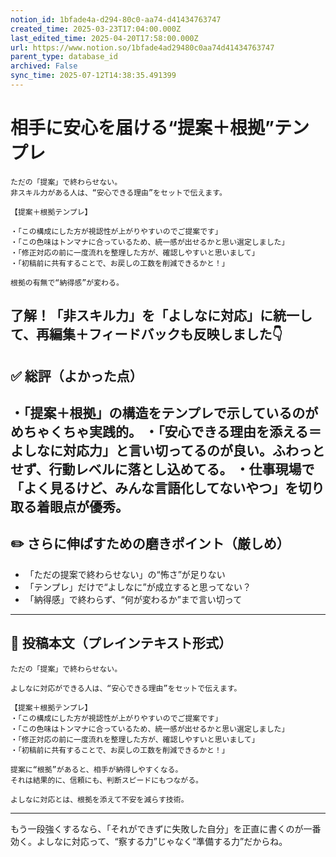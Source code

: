 ```yaml
---
notion_id: 1bfade4a-d294-80c0-aa74-d41434763747
created_time: 2025-03-23T17:04:00.000Z
last_edited_time: 2025-04-20T17:58:00.000Z
url: https://www.notion.so/1bfade4ad29480c0aa74d41434763747
parent_type: database_id
archived: False
sync_time: 2025-07-12T14:38:35.491399
---
```


# 相手に安心を届ける“提案＋根拠”テンプレ

```plain text
ただの「提案」で終わらせない。
非スキル力がある人は、“安心できる理由”をセットで伝えます。

【提案＋根拠テンプレ】

・「この構成にした方が視認性が上がりやすいのでご提案です」
・「この色味はトンマナに合っているため、統一感が出せるかと思い選定しました」
・「修正対応の前に一度流れを整理した方が、確認しやすいと思いまして」
・「初稿前に共有することで、お戻しの工数を削減できるかと！」

根拠の有無で“納得感”が変わる。
```
了解！「非スキル力」を「よしなに対応」に統一して、再編集＋フィードバックも反映しました👇
---
## ✅ 総評（よかった点）
・「提案＋根拠」の構造をテンプレで示しているのがめちゃくちゃ実践的。
・「安心できる理由を添える＝よしなに対応力」と言い切ってるのが良い。ふわっとせず、行動レベルに落とし込めてる。
・仕事現場で「よく見るけど、みんな言語化してないやつ」を切り取る着眼点が優秀。
---
## ✏️ さらに伸ばすための磨きポイント（厳しめ）
- 「ただの提案で終わらせない」の“怖さ”が足りない
- 「テンプレ」だけで“よしなに”が成立すると思ってない？
- 「納得感」で終わらず、“何が変わるか”まで言い切って
---
## 📄 投稿本文（プレインテキスト形式）
```plain text
ただの「提案」で終わらせない。

よしなに対応ができる人は、“安心できる理由”をセットで伝えます。

【提案＋根拠テンプレ】
・「この構成にした方が視認性が上がりやすいのでご提案です」
・「この色味はトンマナに合っているため、統一感が出せるかと思い選定しました」
・「修正対応の前に一度流れを整理した方が、確認しやすいと思いまして」
・「初稿前に共有することで、お戻しの工数を削減できるかと！」

提案に“根拠”があると、相手が納得しやすくなる。
それは結果的に、信頼にも、判断スピードにもつながる。

よしなに対応とは、根拠を添えて不安を減らす技術。

```
---
もう一段強くするなら、「それができずに失敗した自分」を正直に書くのが一番効く。よしなに対応って、“察する力”じゃなく“準備する力”だからね。